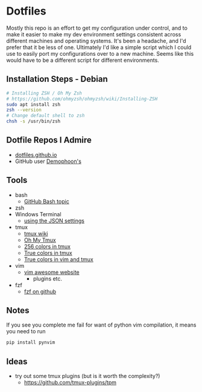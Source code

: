 # Dotfiles

Mostly this repo is an effort to get my configuration under control, and to make it easier to make my dev environment settings consistent across different machines and operating systems. It's been a headache, and I'd prefer that it be less of one. Ultimately I'd like a simple script which I could use to easily port my configurations over to a new machine. Seems like this would have to be a different script for different environments.

## Installation Steps - Debian

```sh
# Installing ZSH / Oh My Zsh
# https://github.com/ohmyzsh/ohmyzsh/wiki/Installing-ZSH
sudo apt install zsh
zsh --version
# Change default shell to zsh
chsh -s /usr/bin/zsh
```

## Dotfile Repos I Admire

- [dotfiles.github.io](https://dotfiles.github.io/frameworks/)
- GitHub user [Demophoon's](https://github.com/demophoon/dotfiles)

## Tools

- bash
  - [GitHub Bash topic](https://github.com/topics/bash)
- zsh
- Windows Terminal
  - [using the JSON settings](https://github.com/microsoft/terminal/blob/master/doc/cascadia/SettingsSchema.md)
- tmux
  - [tmux wiki](https://github.com/tmux/tmux/wiki)
  - [Oh My Tmux](https://github.com/gpakosz/.tmux/)
  - [256 colors in tmux](https://unix.stackexchange.com/questions/1045/getting-256-colors-to-work-in-tmux)
  - [True colors in tmux](https://jdhao.github.io/2021/03/17/nvim_truecolor_tmux_windows/)
  - [True colors in vim and tmux](https://deductivelabs.com/blog/tech/using-true-color-vim-tmux/)
- vim
  - [vim awesome website](https://vimawesome.com/)
    - plugins etc.
- fzf
  - [fzf on github](https://github.com/junegunn/fzf)

## Notes

If you see you complete me fail for want of python vim compilation, it means you need to run

```sh
pip install pynvim
```
## Ideas

- try out some tmux plugins (but is it worth the complexity?)
  - https://github.com/tmux-plugins/tpm
